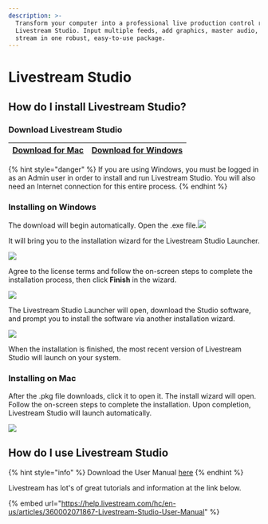 ```yaml
---
description: >-
  Transform your computer into a professional live production control room with
  Livestream Studio. Input multiple feeds, add graphics, master audio, and
  stream in one robust, easy-to-use package.
---
```


# Livestream Studio

## How do I install Livestream Studio?

### Download Livestream Studio

| [Download for Mac](https://livestreamstudio.net/macosx/LivestreamStudio.pkg) | [Download for Windows](https://livestreamstudio.net/windows/LivestreamStudio.exe) |
| :--- | :--- |


{% hint style="danger" %}
If you are using Windows, you must be logged in as an Admin user in order to install and run Livestream Studio. You will also need an Internet connection for this entire process.
{% endhint %}

### Installing on Windows <a id="installing-on-windows"></a>

The download will begin automatically. Open the .exe file.![](https://media.screensteps.com/image_assets/assets/000/598/040/original/c1e5ce7a-ed95-430c-bc6b-c81374e15963.png)

It will bring you to the installation wizard for the Livestream Studio Launcher.

![](https://media.screensteps.com/image_assets/assets/000/598/039/original/2d3d413b-5abc-4de9-bc5d-c6251e7f23a7.png)

Agree to the license terms and follow the on-screen steps to complete the installation process, then click **Finish** in the wizard.

![](https://media.screensteps.com/image_assets/assets/000/598/042/original/92d97aa8-a92d-4506-8eb6-91c2abca5659.png)

The Livestream Studio Launcher will open, download the Studio software, and prompt you to install the software via another installation wizard.

![](https://media.screensteps.com/image_assets/assets/000/598/041/original/cd007857-fc86-4e16-afe8-f840b4ed68de.png)

When the installation is finished, the most recent version of Livestream Studio will launch on your system. 

### Installing on Mac <a id="installing-on-mac"></a>

After the .pkg file downloads, click it to open it. The install wizard will open. Follow the on-screen steps to complete the installation. Upon completion, Livestream Studio will launch automatically.

![](https://media.screensteps.com/image_assets/assets/001/448/753/original/ea376bb3-4007-48e8-a881-8cf93e2ac819.png)

## How do I use Livestream Studio

{% hint style="info" %}
Download the User Manual [here](http://cdn.livestream.com/manuals/Livestream_Studio_Manual_6.1.pdf)
{% endhint %}

Livestream has lot's of great tutorials and information at the link below.

{% embed url="https://help.livestream.com/hc/en-us/articles/360002071867-Livestream-Studio-User-Manual" %}




